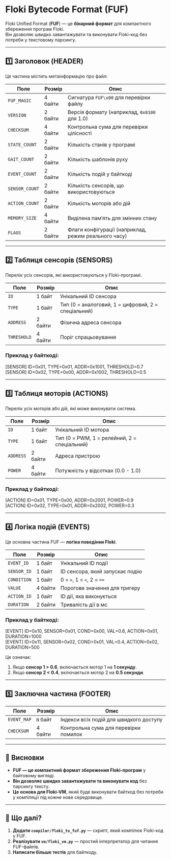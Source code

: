 # Floki Bytecode Format (FUF)

Floki Unified Format (**FUF**) — це **бінарний формат** для компактного збереження програм Floki.  
Він дозволяє швидко завантажувати та виконувати Floki-код без потреби у текстовому парсингу.

---

## 1️⃣ Заголовок (HEADER)
Ця частина містить метаінформацію про файл:

| Поле         | Розмір  | Опис |
|-------------|--------|-----------------------------------|
| `FUF_MAGIC` | 4 байти | Сигнатура `FUF\x00` для перевірки файлу |
| `VERSION`   | 2 байти | Версія формату (наприклад, `0x0100` для 1.0) |
| `CHECKSUM`  | 4 байти | Контрольна сума для перевірки цілісності |
| `STATE_COUNT` | 2 байти | Кількість станів у програмі |
| `GAIT_COUNT` | 2 байти | Кількість шаблонів руху |
| `EVENT_COUNT` | 2 байти | Кількість подій у байткоді |
| `SENSOR_COUNT` | 2 байти | Кількість сенсорів, що використовуються |
| `ACTION_COUNT` | 2 байти | Кількість моторів або дій |
| `MEMORY_SIZE` | 4 байти | Виділена пам’ять для змінних стану |
| `FLAGS` | 2 байти | Флаги конфігурації (наприклад, режим реального часу) |

---

## 2️⃣ Таблиця сенсорів (SENSORS)
Перелік усіх сенсорів, які використовуються у Floki-програмі.

| Поле        | Розмір | Опис |
|-------------|--------|-----------------------------|
| `ID`        | 1 байт | Унікальний ID сенсора |
| `TYPE`      | 1 байт | Тип (0 = аналоговий, 1 = цифровий, 2 = спеціальний) |
| `ADDRESS`   | 2 байти | Фізична адреса сенсора |
| `THRESHOLD` | 4 байти | Поріг спрацьовування |

### **Приклад у байткоді:**
[SENSOR] ID=0x01, TYPE=0x01, ADDR=0x1001, THRESHOLD=0.7  
[SENSOR] ID=0x02, TYPE=0x00, ADDR=0x1002, THRESHOLD=0.5

---

## 3️⃣ Таблиця моторів (ACTIONS)
Перелік усіх моторів або дій, які може виконувати система.

| Поле        | Розмір | Опис |
|-------------|--------|-----------------------------|
| `ID`        | 1 байт | Унікальний ID мотора |
| `TYPE`      | 1 байт | Тип (0 = PWM, 1 = релейний, 2 = спеціальний) |
| `ADDRESS`   | 2 байти | Адреса пристрою |
| `POWER`     | 4 байти | Потужність у відсотках (0.0 - 1.0) |

### **Приклад у байткоді:**
[ACTION] ID=0x01, TYPE=0x00, ADDR=0x2001, POWER=0.9  
[ACTION] ID=0x02, TYPE=0x01, ADDR=0x2002, POWER=0.3

---

## 4️⃣ Логіка подій (EVENTS)
Це основна частина FUF — **логіка поведінки Floki**.

| Поле        | Розмір | Опис |
|-------------|--------|--------------------------|
| `EVENT_ID`  | 1 байт | Унікальний ID події |
| `SENSOR_ID` | 1 байт | ID сенсора, який запускає подію |
| `CONDITION` | 1 байт | 0 = `>`, 1 = `<`, 2 = `==` |
| `VALUE`     | 4 байти | Порогове значення для тригеру |
| `ACTION_ID` | 1 байт | ID дії, яка виконується |
| `DURATION`  | 2 байти | Тривалість дії в мс |

### **Приклад у байткоді:**
[EVENT] ID=0x10, SENSOR=0x01, COND=0x00, VAL=0.6, ACTION=0x01, DURATION=1000  
[EVENT] ID=0x11, SENSOR=0x02, COND=0x01, VAL=0.4, ACTION=0x02, DURATION=500

Це означає:
1. Якщо **сенсор 1 > 0.6**, включається мотор 1 на **1 секунду**.
2. Якщо **сенсор 2 < 0.4**, включається мотор 2 на **0.5 секунди**.

---

## 5️⃣ Заключна частина (FOOTER)

| Поле        | Розмір | Опис |
|-------------|--------|----------------|
| `EVENT_MAP` | `N` байт | Індекси всіх подій для швидкого доступу |
| `CHECKSUM`  | 4 байти | Контрольна сума для перевірки помилок |

---

## **📌 Висновки**
- **FUF — це компактний формат збереження Floki-програм** у байтовому вигляді.
- **Він дозволяє швидко завантажувати та виконувати код** без парсингу тексту.
- **Це основа для Floki-VM**, який буде виконувати байткод без потреби у компіляції під кожне нове середовище.

---


## **📌 Що далі?**
1. **Додати `compiler/floki_to_fuf.py`** — скрипт, який компілює Floki-код у FUF.
2. **Реалізувати `vm/floki_vm.py`** — простий інтерпретатор для читання FUF-файлів.
3. **Написати більше тестів** для байткоду.

